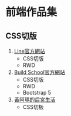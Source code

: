 # 前端作品集
## CSS切版
1. [Line官方網站](https://chilinglee.github.io/hw4RWDLineWeb.html) 
      - CSS切版
      - RWD 
2. [Build School官方網站](https://chilinglee.github.io/hw5BuildSchool_bs5.html)
     - CSS切版
     - RWD 
     - Bootstrap 5
3. [黃阿瑪的后宮生活](https://chilinglee.github.io/hw1funmecats.html)
      - CSS切板
